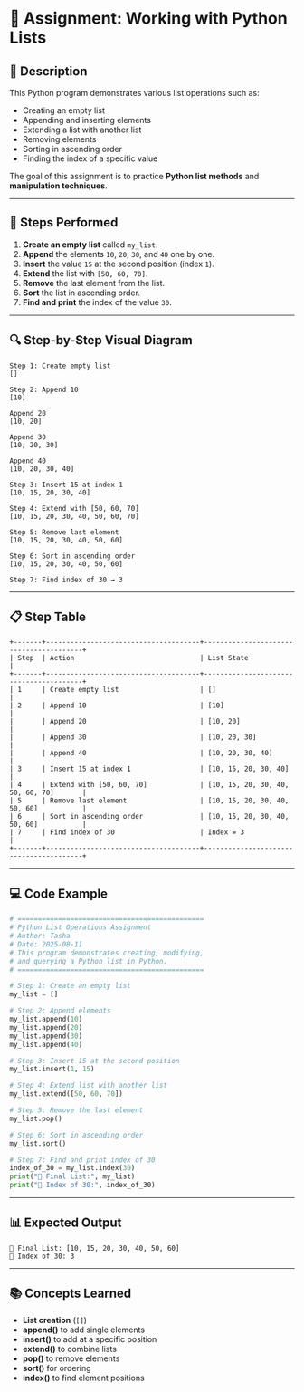 # 📘 Assignment: Working with Python Lists

## 📝 Description

This Python program demonstrates various list operations such as:

- Creating an empty list
- Appending and inserting elements
- Extending a list with another list
- Removing elements
- Sorting in ascending order
- Finding the index of a specific value

The goal of this assignment is to practice **Python list methods** and **manipulation techniques**.

---

## 🚀 Steps Performed

1. **Create an empty list** called `my_list`.
2. **Append** the elements `10`, `20`, `30`, and `40` one by one.
3. **Insert** the value `15` at the second position (index `1`).
4. **Extend** the list with `[50, 60, 70]`.
5. **Remove** the last element from the list.
6. **Sort** the list in ascending order.
7. **Find and print** the index of the value `30`.

---

## 🔍 Step-by-Step Visual Diagram

```
Step 1: Create empty list
[]

Step 2: Append 10
[10]

Append 20
[10, 20]

Append 30
[10, 20, 30]

Append 40
[10, 20, 30, 40]

Step 3: Insert 15 at index 1
[10, 15, 20, 30, 40]

Step 4: Extend with [50, 60, 70]
[10, 15, 20, 30, 40, 50, 60, 70]

Step 5: Remove last element
[10, 15, 20, 30, 40, 50, 60]

Step 6: Sort in ascending order
[10, 15, 20, 30, 40, 50, 60]

Step 7: Find index of 30 → 3
```

---

## 📋 Step Table

```
+-------+--------------------------------------+----------------------------------------+
| Step  | Action                               | List State                             |
+-------+--------------------------------------+----------------------------------------+
| 1     | Create empty list                    | []                                     |
| 2     | Append 10                            | [10]                                   |
|       | Append 20                            | [10, 20]                               |
|       | Append 30                            | [10, 20, 30]                           |
|       | Append 40                            | [10, 20, 30, 40]                       |
| 3     | Insert 15 at index 1                 | [10, 15, 20, 30, 40]                   |
| 4     | Extend with [50, 60, 70]             | [10, 15, 20, 30, 40, 50, 60, 70]       |
| 5     | Remove last element                  | [10, 15, 20, 30, 40, 50, 60]           |
| 6     | Sort in ascending order              | [10, 15, 20, 30, 40, 50, 60]           |
| 7     | Find index of 30                     | Index = 3                              |
+-------+--------------------------------------+----------------------------------------+
```

---

## 💻 Code Example

```python
# ==============================================
# Python List Operations Assignment
# Author: Tasha
# Date: 2025-08-11
# This program demonstrates creating, modifying,
# and querying a Python list in Python.
# ==============================================

# Step 1: Create an empty list
my_list = []

# Step 2: Append elements
my_list.append(10)
my_list.append(20)
my_list.append(30)
my_list.append(40)

# Step 3: Insert 15 at the second position
my_list.insert(1, 15)

# Step 4: Extend list with another list
my_list.extend([50, 60, 70])

# Step 5: Remove the last element
my_list.pop()

# Step 6: Sort in ascending order
my_list.sort()

# Step 7: Find and print index of 30
index_of_30 = my_list.index(30)
print("📝 Final List:", my_list)
print("📍 Index of 30:", index_of_30)
```

---

## 📊 Expected Output

```
📝 Final List: [10, 15, 20, 30, 40, 50, 60]
📍 Index of 30: 3
```

---

## 📚 Concepts Learned

- **List creation** (`[]`)
- **append()** to add single elements
- **insert()** to add at a specific position
- **extend()** to combine lists
- **pop()** to remove elements
- **sort()** for ordering
- **index()** to find element positions
